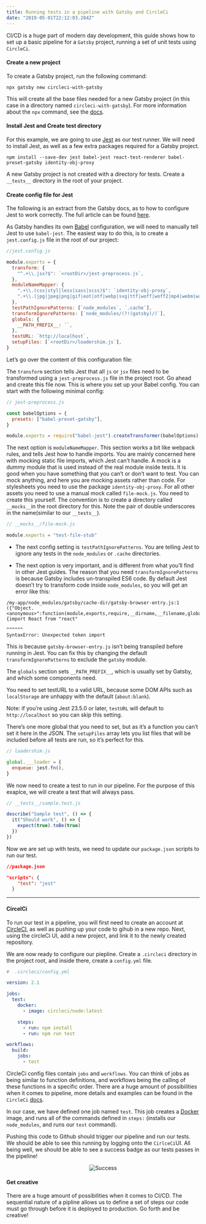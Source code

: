 ```yaml
---
title: Running tests in a pipeline with Gatsby and CircleCi
date: "2019-05-01T22:12:03.284Z"
---
```


CI/CD is a huge part of modern day development, this guide shows how to set up a basic pipeline for a `Gatsby` project, running a set of unit tests using `CircleCi`.

#### Create a new project

To create a Gatsby project, run the following command:

```shell
npx gatsby new circleci-with-gatsby
```

This will create all the base files needed for a new Gatsby project (in this case in a directory named `circleci-with-gatsby`). For more information about the `npx` command, see the [docs](https://blog.npmjs.org/post/162869356040/introducing-npx-an-npm-package-runner).

#### Install Jest and Create test directory

For this example, we are going to use [Jest](https://jestjs.io/docs/en/getting-started) as our test runner. We will need to install Jest, as well as a few extra packages required for a Gatsby project.

```shell
npm install --save-dev jest babel-jest react-test-renderer babel-preset-gatsby identity-obj-proxy
```

A new Gatsby project is not created with a directory for tests. Create a `__tests__` directory in the root of your project.

#### Create config file for Jest

The following is an extract from the Gatsby docs, as to how to configure Jest to work correctly. The full article can be found [here](https://www.gatsbyjs.org/docs/unit-testing/).

As Gatsby handles its own [Babel](https://babeljs.io/docs/en/) configuration, we will need to manually tell Jest to use `babel-jest`. The easiest way to do this, is to create a `jest.config.js` file in the root of our project:

```javascript
//jest.config.js

module.exports = {
  transform: {
    "^.+\\.jsx?$": `<rootDir>/jest-preprocess.js`,
  },
  moduleNameMapper: {
    ".+\\.(css|styl|less|sass|scss)$": `identity-obj-proxy`,
    ".+\\.(jpg|jpeg|png|gif|eot|otf|webp|svg|ttf|woff|woff2|mp4|webm|wav|mp3|m4a|aac|oga)$": `<rootDir>/__mocks__/file-mock.js`,
  },
  testPathIgnorePatterns: [`node_modules`, `.cache`],
  transformIgnorePatterns: [`node_modules/(?!(gatsby)/)`],
  globals: {
    __PATH_PREFIX__: ``,
  },
  testURL: `http://localhost`,
  setupFiles: [`<rootDir>/loadershim.js`],
}
```

Let’s go over the content of this configuration file:

The `transform` section tells Jest that all `js` or `jsx` files need to be transformed using a `jest-preprocess.js` file in the project root. Go ahead and create this file now. This is where you set up your Babel config. You can start with the following minimal config:

```javascript
// jest-preprocess.js

const babelOptions = {
  presets: ["babel-preset-gatsby"],
}

module.exports = require("babel-jest").createTransformer(babelOptions)
```

The next option is `moduleNameMapper`. This section works a bit like webpack rules, and tells Jest how to handle imports. You are mainly concerned here with mocking static file imports, which Jest can’t handle. A mock is a dummy module that is used instead of the real module inside tests. It is good when you have something that you can’t or don’t want to test. You can mock anything, and here you are mocking assets rather than code. For stylesheets you need to use the package `identity-obj-proxy`. For all other assets you need to use a manual mock called `file-mock.js`. You need to create this yourself. The convention is to create a directory called `__mocks__`in the root directory for this. Note the pair of double underscores in the name(similar to our `__tests__`).

```javascript
// __mocks__/file-mock.js

module.exports = "test-file-stub"
```

- The next config setting is `testPathIgnorePatterns`. You are telling Jest to ignore any tests in the `node_modules` or `.cache` directories.

- The next option is very important, and is different from what you’ll find in other Jest guides. The reason that you need `transformIgnorePatterns` is because Gatsby includes un-transpiled ES6 code. By default Jest doesn’t try to transform code inside `node_modules`, so you will get an error like this:

```text
/my-app/node_modules/gatsby/cache-dir/gatsby-browser-entry.js:1
({"Object.<anonymous>":function(module,exports,require,__dirname,__filename,global,jest){import React from "react"
                                                                                            ^^^^^^
SyntaxError: Unexpected token import
```

This is because `gatsby-browser-entry.js` isn’t being transpiled before running in Jest. You can fix this by changing the default `transformIgnorePatterns` to exclude the `gatsby` module.

The `globals` section sets `__PATH_PREFIX__`, which is usually set by Gatsby, and which some components need.

You need to set testURL to a valid URL, because some DOM APIs such as `localStorage` are unhappy with the default (`about:blank`).

Note: if you’re using Jest 23.5.0 or later, `testURL` will default to `http://localhost` so you can skip this setting.

There’s one more global that you need to set, but as it’s a function you can’t set it here in the JSON. The `setupFiles` array lets you list files that will be included before all tests are run, so it’s perfect for this.

```javascript
// loadershim.js

global.___loader = {
  enqueue: jest.fn(),
}
```

We now need to create a test to run in our pipeline. For the purpose of this exaplce, we will create a test that will always pass.

```javascript
// __tests__/sample.test.js

describe("Sample test", () => {
  it("Should work", () => {
    expect(true).toBe(true)
  })
})
```

Now we are set up with tests, we need to update our `package.json` scripts to run our test.

```json
//package.json

"scripts": {
    "test": "jest"
  }
```

---

#### CircelCi

To run our test in a pipeline, you will first need to create an account at [CircleCI](https://circleci.com), as well as pushing up your code to gihub in a new repo. Next, using the circleCi UI, add a new project, and link it to the newly created repository.

We are now ready to configure our piepline. Create a `.circleci` directory in the project root, and inside there, create a `config.yml` file.

```yml
#  .circleci/config.yml

version: 2.1

jobs:
  test:
    docker:
      - image: circleci/node:latest

    steps:
      - run: npm install
      - run: npm run test

workflows:
  build:
    jobs:
      - test
```

CircleCi config files contain `jobs` and `workflows`. You can think of jobs as being similar to function definitions, and workflows being the calling of these functions in a specific order. There are a huge amount of possibilities when it comes to pipeline, more details and examples can be found in the `CircleCi` [docs](https://circleci.com/docs/).

In our case, we have defined one job named `test`. This job creates a [Docker](https://docs.docker.com/) image, and runs all of the commands defined in `steps:` (installs our `node_modules`, and runs our `test` command).

Pushing this code to Github should trigger our pipeline and run our tests. We should be able to see this running by logging onto the `CirlceCi`UI. All being well, we should be able to see a success badge as our tests passes in the pipeline!

<p align="center">
<img src="https://media.giphy.com/media/nXxOjZrbnbRxS/giphy.gif" alt="Success" />
</p>

#### Get creative

There are a huge amount of possibilities when it comes to CI/CD. The sequential nature of a pipline allows us to define a set of steps our code must go through before it is deployed to production. Go forth and be creative!
